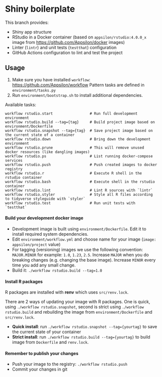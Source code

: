 # Shiny boilerplate

This branch provides:
* Shiny app structure
* RStudio in a Docker container (based on `appsilon/rstudio:4.0.0_x` image from https://github.com/Appsilon/docker images)
* Linter (`lintr`) and unit tests (`testthat`) configuration
* GitHub Actions configuration to lint and test the project

## Usage

1. Make sure you have installed `workflow`: https://github.com/Appsilon/workflow
   Pattern tasks are defined in `environment/tasks.py`
1. Run `environment/bootstrap.sh` to install additional dependencies.

Available tasks:

```
workflow rstudio.start                 # Run full development environment
workflow rstudio.build --tag={tag}     # Build project image based on environment/Dockerfile
workflow rstudio.snapshot --tag={tag}  # Save project image based on the current state of a container
workflow rstudio.down                  # Bring down the development environment
workflow rstudio.prune                 # This will remove unused docker resources (like dangling images)
workflow rstudio.ps                    # List running docker-compose services
workflow rstudio.push                  # Push created images to docker registry
workflow rstudio.r                     # Execute R shell in the rstudio container
workflow rstudio.bash                  # Execute shell in the rstudio container
workflow rstudio.lint                  # Lint R sources with `lintr`
workflow rstudio.styler                # Style all R files according to tidyverse styleguide with `styler`
workflow rstudio.test                  # Run unit tests with `testthat`
```

#### Build your development docker image

* Development image is built using `environment/Dockerfile`. Edit it to install required system dependencies.
* Edit `environment/workflow.yml` and choose name for your image (`image: appsilon/project` value)
* For tagging (versioning) images we use the following convention: `MAJOR.MINOR` for example: `1.0`, `1.23`, `2.5`. Increase `MAJOR` when you do breaking changes (e.g. changing the base image). Increase `MINOR` every time you add any small change.
* Build it: `./workflow rstudio.build --tag=1.0`

#### Install R packages

R packages are installed with **renv** which uses `src/renv.lock`.

There are 2 ways of updating your image with R packages. One is quick, using `./workflow rstudio.snapshot`, second is strict using `./workflow rstudio.build` and rebuilding the image from `environment/Dockerfile` and `src/renv.lock`.

* **Quick install**: run `./workflow rstudio.snapshot --tag={yourtag}` to save the current state of your container
* **Strict install**: run `./workflow rstudio.build --tag={yourtag}` to build image from `Dockerfile` and `renv.lock`.

#### Remember to publish your changes

* Push your image to the registry: `./workflow rstudio.push`
* Commit your changes in git
